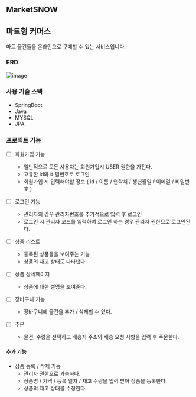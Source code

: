 ## MarketSNOW

## 마트형 커머스 

마트 물건들을 온라인으로 구매할 수 있는 서비스입니다.

### ERD
![image](https://github.com/hyeonjeong9911/MarketSNOW/assets/127717572/fcc99aec-a029-4acb-87ad-3389113b273f)

### 사용 기술 스택
* SpringBoot
* Java
* MYSQL
* JPA
  
### 프로젝트 기능
- [ ] 회원가입 기능
  * 일반적으로 모든 사용자는 회원가입시 USER 권한을 가진다.
  * 고유한 id와 비밀번호로 로그인
  * 회원가입 시 입력해야할 정보
    ( id / 이름 / 연락처 / 생년월일 / 이메일 / 비밀번호 )
  
- [ ] 로그인 기능
  * 관리자의 경우 관리자번호를 추가적으로 입력 후 로그인
  * 로그인 시 관리자 코드를 입력하여 로그인 하는 경우 관리자 권한으로 로그인된다.
 
- [ ] 상품 리스트
  * 등록된 상품들을 보여주는 기능
  * 상품의 재고 상태도 나타낸다.

- [ ] 상품 상세페이지
  * 상품에 대한 설명을 보여준다.
 
- [ ] 장바구니 기능
  * 장바구니에 물건을 추가 / 삭제할 수 있다.

- [ ] 주문
  * 물건, 수량을 선택하고 배송지 주소와 배송 요청 사항을 입력 후 주문한다.
 

#### 추가 기능
* 상품 등록 / 삭제 기능
  * 관리자 권한으로 가능하다.
  * 상품명 / 가격 / 등록 일자 / 재고 수량을 입력 받아 상품을 등록한다.
  * 상품의 재고 상태를 수정한다.
